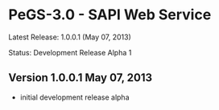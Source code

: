 PeGS-3.0 - SAPI Web Service
===========================

Latest Release: 1.0.0.1 (May 07, 2013)

Status: Development Release Alpha 1

Version 1.0.0.1 May 07, 2013
----------------------------
- initial development release alpha